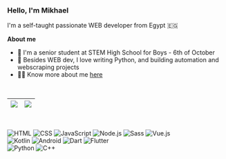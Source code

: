 <!-- - 👋 Hi, I’m @MikhaelMounay. A senior at STEM High School for Boys - 6th of October
- 👀 I’m interested in Computer Science (mostly Web Development and Software Engineering)
- 🌱 I’m currently learning JS frameworks (Vue JS & Nuxt JS) / Machine Learning
- 📫 You can to reach me on [email](mailto:mikhaelmounay@gmail.com) / [facebook](https://www.facebook.com/mikhael.mounay.75) -->
<!-- - 💞️ I’m looking to collaborate on ... -->

<!---
MikhaelMounay/MikhaelMounay is a ✨ special ✨ repository because its `README.md` (this file) appears on your GitHub profile.
You can click the Preview link to take a look at your changes.
--->

### Hello, I'm Mikhael

I'm a self-taught passionate WEB developer from Egypt :egypt:

**About me**
 - :school: I'm a senior student at STEM High School for Boys - 6th of October
 - :snake: Besides WEB dev, I love writing Python, and building automation and webscraping projects
 - :raising_hand_man: Know more about me [here](https://mikhaelrais.me/)



<br>

| <a href="https://github.com/anuraghazra/github-readme-stats"><img align="center" src="https://github-readme-stats.vercel.app/api?username=MikhaelMounay&show_icons=true&theme=transparent&hide_border=true" /></a> | <a href="https://github.com/MikhaelMounay?tab=repositories"><img align="center" src="https://github-readme-stats.vercel.app/api/top-langs/?username=MikhaelMounay&layout=compact&show_icons=true&theme=transparent&hide_border=true" /></a> |
| ------------- | ------------- |

<br>

![HTML](https://img.shields.io/badge/-HTML-E34F26?logo=HTML5&logoColor=white&style=flat)
![CSS](https://img.shields.io/badge/-CSS-1572B6?logo=CSS3&logoColor=white&style=flat)
![JavaScript](https://img.shields.io/badge/-JavaScript-F7DF1E?logo=JavaScript&logoColor=white&style=flat)
![Node.js](https://img.shields.io/badge/-Node.js-339933?logo=Node.js&logoColor=white&style=flat)
![Sass](https://img.shields.io/badge/-Sass-CC6699?logo=Sass&logoColor=white&style=flat)
![Vue.js](https://img.shields.io/badge/-Sass-CC6699?logo=Sass&logoColor=white&style=flat)
<br>
![Kotlin](https://img.shields.io/badge/-Kotlin-7F52FF?logo=Kotlin&logoColor=white&style=flat)
![Android](https://img.shields.io/badge/-Android-3DDC84?logo=Android&logoColor=white&style=flat)
![Dart](https://img.shields.io/badge/-Dart-0175C2?logo=Dart&logoColor=white&style=flat)
![Flutter](https://img.shields.io/badge/-Flutter-02569B?logo=Flutter&logoColor=white&style=flat)
<br>
![Python](https://img.shields.io/badge/-Python-3776AB?logo=Python&logoColor=white&style=flat)
![C++](https://img.shields.io/badge/-C++-00599C?logo=C++&logoColor=white&style=flat)

<!-- <img src="https://img.shields.io/badge/-HTML-E34F26?logo=HTML5&logoColor=white&style=flat">
<img src="https://img.shields.io/badge/-CSS-1572B6?logo=CSS3&logoColor=white&style=flat">
<img src="https://img.shields.io/badge/-JavaScript-F7DF1E?logo=JavaScript&logoColor=white&style=flat">
<img src="https://img.shields.io/badge/-Node.js-339933?logo=Node.js&logoColor=white&style=flat">
<img src="https://img.shields.io/badge/-Sass-CC6699?logo=Sass&logoColor=white&style=flat">
<img src="https://img.shields.io/badge/-Vue.js-4FC08D?logo=Vue.js&logoColor=white&style=flat">

<img src="https://img.shields.io/badge/-Kotlin-7F52FF?logo=Kotlin&logoColor=white&style=flat">
<img src="https://img.shields.io/badge/-Android-3DDC84?logo=Android&logoColor=white&style=flat">
<img src="https://img.shields.io/badge/-Dart-0175C2?logo=Dart&logoColor=white&style=flat">
<img src="https://img.shields.io/badge/-Flutter-02569B?logo=Flutter&logoColor=white&style=flat">

<img src="https://img.shields.io/badge/-Python-3776AB?logo=Python&logoColor=white&style=flat">
<img src="https://img.shields.io/badge/-C++-00599C?logo=C++&logoColor=white&style=flat"> -->
